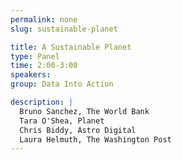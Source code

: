 ```yaml
---
permalink: none
slug: sustainable-planet

title: A Sustainable Planet
type: Panel
time: 2:00-3:00
speakers:
group: Data Into Action

description: |
  Bruno Sanchez, The World Bank  
  Tara O'Shea, Planet  
  Chris Biddy, Astro Digital  
  Laura Helmuth, The Washington Post
---
```

